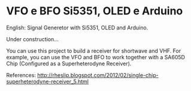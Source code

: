 # VFO e BFO Si5351, OLED e Arduino 


English:
Signal Generetor with Si5351, OLED and Arduino.

Under construction...

You can use this project to build a receiver for shortwave and VHF. For example, you can use the VFO and BFO to work together with a SA605D Chip (Configured as a Superheterodyne Receiver).


References:
http://rheslip.blogspot.com/2012/02/single-chip-superheterodyne-receiver_5.html






